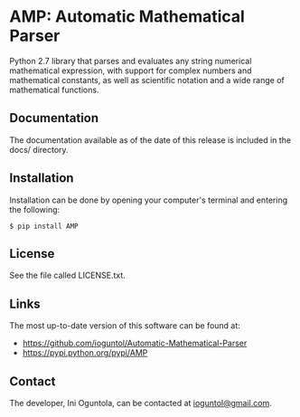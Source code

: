 # AMP: Automatic Mathematical Parser

Python 2.7 library that parses and evaluates any string numerical mathematical expression, with support for complex numbers and mathematical constants, as well as scientific notation and a wide range of mathematical functions.

## Documentation

The documentation available as of the date of this release is included in the docs/ directory.

## Installation

Installation can be done by opening your computer's terminal and entering the following:

`$ pip install AMP`

## License

See the file called LICENSE.txt.

## Links

The most up-to-date version of this software can be found at:

* https://github.com/ioguntol/Automatic-Mathematical-Parser
* https://pypi.python.org/pypi/AMP

## Contact

The developer, Ini Oguntola, can be contacted at ioguntol@gmail.com.
